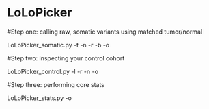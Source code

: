 # LoLoPicker

#Step one: calling raw, somatic variants using matched tumor/normal 

LoLoPicker_somatic.py -t <tumorfile> -n <normalfile> -r <reference> -b <bedfile> -o <outputpath>

#Step two: inspecting your control cohort

LoLoPicker_control.py -l <samplelist> -r <reference> -n <thread> -o <outputpath>

#Step three: performing core stats

LoLoPicker_stats.py -o <outputpath>

